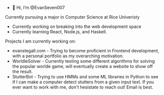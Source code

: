 - 👋 Hi, I’m @EvanSeven007

Currently pursuing a major in Computer Science at Rice Univeristy
  - Currently working on breaking into the web development space 
  - Currently learning React, Node.js, and Haskell. 

Projects I am currently working on: 
- evanstegall.com - Trying to become proficient in Frontend development, with a personal portfolio as my overarching motivation. 
- WorldleSolver - Currently testing some different algorithms for solving the popular worlde game, will eventually create a website to show off the result. 
- StutterBot - Trying to use HMMs and some ML libraries in Python to see if I can make a computer detect stutters from a given input text. 
If you ever want to work with me, don't hesistate to reach out! Email is best. 
<!---
EvanSeven007/EvanSeven007 is a ✨ special ✨ repository because its `README.md` (this file) appears on your GitHub profile.
You can click the Preview link to take a look at your changes.
--->
